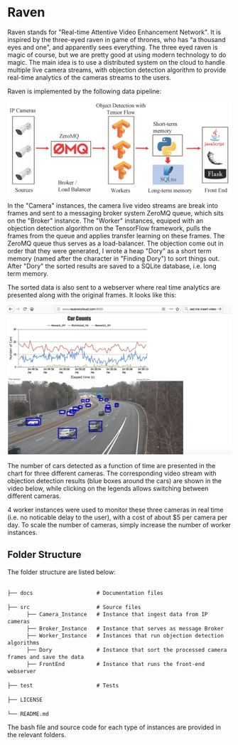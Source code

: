 # Raven

Raven stands for "Real-time Attentive Video Enhancement Network". It is inspired by the three-eyed raven in game of thrones, who has "a thousand eyes and one", and apparently sees everything. The three eyed raven is magic of course, but we are pretty good at using modern technology to do magic. The main idea is to use a distributed system on the cloud to handle multiple live camera streams, with objection detection algorithm to provide real-time analytics of the cameras streams to the users.

Raven is implemented by the following data pipeline:

![pipeline](https://github.com/zxq0404/Raven/blob/master/docs/Raven_pipeline.png)

In the "Camera" instances, the camera live video streams are break into frames and sent to a messaging broker system ZeroMQ queue, which sits on the "Broker" instance. The "Worker" instances, equiped with an objection detection algorithm on the TensorFlow framework, pulls the frames from the queue and applies transfer learning on these frames. The ZeroMQ queue thus serves as a load-balancer. The objection come out in order that they were generated, I wrote a heap "Dory" as a short term memory  (named after the character in "Finding Dory") to sort things out. After "Dory" the sorted results are saved to a SQLite database, i.e. long term memory.

The sorted data is also sent to a webserver where real time analytics are presented along with the original frames. It looks like this:

![pipeline](https://github.com/zxq0404/Raven/blob/master/docs/Raven_demo.png)

The number of cars detected as a function of time are presented in the chart for three different cameras. The corresponding video stream with objection detection results (blue boxes around the cars) are shown in the video below, while clicking on the legends allows switching between different cameras.

4 worker instances were used to monitor these three cameras in real time (i.e. no noticable delay to the user), with a cost of about $5 per camera per day. To scale the number of cameras, simply increase the number of worker instances.

## Folder Structure

The folder structure are listed below:
```

├── docs                    # Documentation files

├── src                     # Source files
      ├── Camera_Instance   # Instance that ingest data from IP cameras
      ├── Broker_Instance   # Instance that serves as message Broker
      ├── Worker_Instance   # Instances that run objection detection algorithms
      ├── Dory              # Instance that sort the processed camera frames and save the data
      ├── FrontEnd          # Instance that runs the front-end webserver

├── test                    # Tests

├── LICENSE

└── README.md
```
The bash file and source code for each type of instances are provided in the relevant folders.
